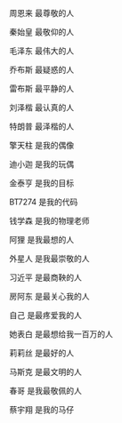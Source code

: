 周恩来 最尊敬的人

秦始皇 最敬仰的人

毛泽东 最伟大的人

乔布斯 最疑惑的人

雷布斯 最平静的人

刘泽楷 最认真的人

特朗普 最泽楷的人

擎天柱 是我的偶像

迪小迦 是我的玩偶

金泰亨 是我的目标

BT7274 是我的代码

钱学森 是我的物理老师

阿狸 是我最想的人

外星人 是我最崇敬的人

习近平 是最商鞅的人

房阿东 是最关心我的人

自己 是最疼爱我的人

她表白 是最想给我一百万的人

莉莉丝 是最好的人

马斯克 是最文明的人

春哥 是我最敬佩的人

蔡宇翔 是我的马仔